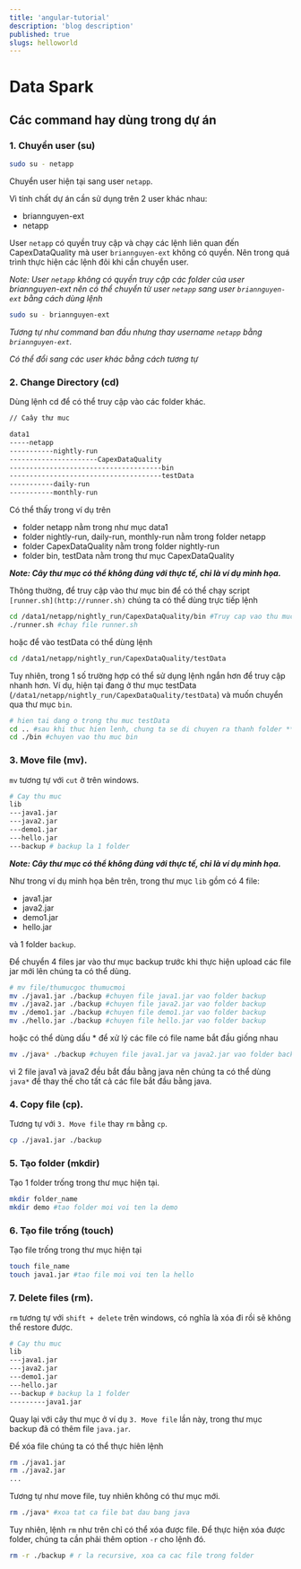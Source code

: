 ```yaml
---
title: 'angular-tutorial'
description: 'blog description'
published: true
slugs: helloworld
---
```


# Data Spark

## Các command hay dùng trong dự án

### 1. Chuyển user (su)

```bash
sudo su - netapp
```

Chuyển user hiện tại sang user `netapp`.

Vì tính chất dự án cần sử dụng trên 2 user khác nhau:

- briannguyen-ext
- netapp

User `netapp` có quyền truy cập và chạy các lệnh liên quan đến CapexDataQuality mà user `briannguyen-ext` không có quyền. Nên trong quá trình thực hiện các lệnh đôi khi cần chuyển user.

*Note: User `netapp` không có quyền truy cập các folder của user briannguyen-ext nên có thể chuyển từ user `netapp` sang user `briannguyen-ext` bằng cách dùng lệnh*

```bash
sudo su - briannguyen-ext
```

*Tương tự như command ban đầu nhưng thay username `netapp` bằng `briannguyen-ext`.*

*Có thể đổi sang các user khác bằng cách tương tự*

### 2. Change Directory (cd)

Dùng lệnh cd để có thể truy cập vào các folder khác.

```bash
// Caây thư muc

data1
-----netapp
-----------nightly-run
----------------------CapexDataQuality
--------------------------------------bin
--------------------------------------testData
-----------daily-run
-----------monthly-run
```

Có thể thấy trong ví dụ trên

- folder netapp nằm trong như mục data1
- folder nightly-run, daily-run, monthly-run nằm trong folder netapp
- folder CapexDataQuality nằm trong folder nightly-run
- folder bin, testData nằm trong thư mục CapexDataQuality

***Note: Cây thư mục có thể không đúng với thực tế, chỉ là ví dụ minh họa.***

Thông thường, để truy cập vào thư mục bin để có thể chạy script `[runner.sh](http://runner.sh)` chúng ta có thể dùng trực tiếp lệnh

```bash
cd /data1/netapp/nightly_run/CapexDataQuality/bin #Truy cap vao thu muc bin
./runner.sh #chay file runner.sh
```

hoặc để vào testData có thể dùng lệnh

```bash
cd /data1/netapp/nightly_run/CapexDataQuality/testData
```

Tuy nhiên, trong 1 số trường hợp có thể sử dụng lệnh ngắn hơn để truy cập nhanh hơn. Ví dụ, hiện tại đang ở thư mục testData (`/data1/netapp/nightly_run/CapexDataQuality/testData`) và muốn chuyển qua thư mục `bin`.

```bash
# hien tai dang o trong thu muc testData
cd .. #sau khi thuc hien lenh, chung ta se di chuyen ra thanh folder **CapexDataQuality**
cd ./bin #chuyen vao thu muc bin
```

### 3. Move file (mv).

`mv` tương tự với `cut` ở trên windows.

```bash
# Cay thu muc
lib
---java1.jar
---java2.jar
---demo1.jar
---hello.jar
---backup # backup la 1 folder
```

***Note: Cây thư mục có thể không đúng với thực tế, chỉ là ví dụ minh họa.***

Như trong ví dụ minh họa bên trên, trong thư mục `lib` gồm có 4 file:

- java1.jar
- java2.jar
- demo1.jar
- hello.jar

và 1 folder `backup`.

Để chuyển 4 files jar vào thư mục backup trước khi thực hiện upload các file jar mới lên chúng ta có thể dùng.

```bash
# mv file/thumucgoc thumucmoi
mv ./java1.jar ./backup #chuyen file java1.jar vao folder backup
mv ./java2.jar ./backup #chuyen file java2.jar vao folder backup
mv ./demo1.jar ./backup #chuyen file demo1.jar vao folder backup
mv ./hello.jar ./backup #chuyen file hello.jar vao folder backup
```

hoặc có thể dùng dấu * để xử lý các file có file name bắt đầu giống nhau

```bash
mv ./java* ./backup #chuyen file java1.jar va java2.jar vao folder backup
```

vì 2 file java1 và java2 đều bắt đầu bằng java nên chúng ta có thể dùng `java*` để thay thế cho tất cả các file bắt đầu bằng java.

### 4. Copy file (cp).

Tương tự với `3. Move file` thay `rm` bằng `cp`.

```bash
cp ./java1.jar ./backup
```

### 5. Tạo folder (mkdir)

Tạo 1 folder trống trong thư mục hiện tại.

```bash
mkdir folder_name
mkdir demo #tao folder moi voi ten la demo
```

### 6. Tạo file trống (touch)

Tạo file trống trong thư mục hiện tại

```bash
touch file_name
touch java1.jar #tao file moi voi ten la hello
```

### 7. Delete files (rm).

`rm` tương tự với `shift + delete` trên windows, có nghĩa là xóa đi rồi sẽ không thể restore được.

```bash
# Cay thu muc
lib
---java1.jar
---java2.jar
---demo1.jar
---hello.jar
---backup # backup la 1 folder
---------java1.jar
```

Quay lại với cây thư mục ở ví dụ `3. Move file` lần này, trong thư mục backup đã có thêm file `java.jar`.

Để xóa file chúng ta có thể thực hiên lệnh

```bash
rm ./java1.jar
rm ./java2.jar
...
```

Tương tự như move file, tuy nhiên không có thư mục mới.

```bash
rm ./java* #xoa tat ca file bat dau bang java
```

Tuy nhiên, lệnh `rm` như trên chỉ có thể xóa được file. Để thực hiện xóa được folder, chúng ta cần phải thêm option `-r` cho lệnh đó.

```bash
rm -r ./backup # r la recursive, xoa ca cac file trong folder
```

